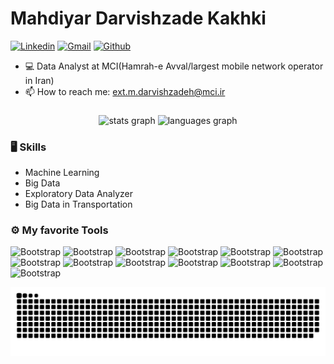 # Mahdiyar Darvishzade Kakhki


[![Linkedin](https://img.shields.io/badge/-LinkedIn-blue?style=flat&logo=Linkedin&logoColor=white)](https://www.linkedin.com/in/mahdiyar-darvishzadeh-a64567133/)
[![Gmail](https://img.shields.io/badge/-Gmail-c14438?style=flat&logo=Gmail&logoColor=white)](mahdiyar20000@gmail.com)
[![Github](https://img.shields.io/github/followers/Mahdiyar1375?label=Follow&style=social)](https://github.com/Mahdiyar1375)

- 💻 Data Analyst at MCI(Hamrah-e Avval/largest mobile network operator in Iran)
- 📫 How to reach me: ext.m.darvishzadeh@mci.ir

###

<div align="center">
  <img src="https://github-readme-stats.vercel.app/api?username=Mahdiyar1375&hide_title=false&hide_rank=false&show_icons=true&include_all_commits=true&count_private=true&disable_animations=false&theme=dracula&locale=en&hide_border=false&order=1" height="150" alt="stats graph"  />
  <img src="https://github-readme-stats.vercel.app/api/top-langs?username=Mahdiyar1375&locale=en&hide_title=false&layout=compact&card_width=320&langs_count=5&theme=dracula&hide_border=false&order=2" height="150" alt="languages graph"  />
</div>

###
  

### 🖥 Skills

- Machine Learning
- Big Data
- Exploratory Data Analyzer
- Big Data in Transportation  

### ⚙️ My favorite Tools

![Bootstrap](https://img.shields.io/badge/-Dask-black?logo=dask) ![Bootstrap](https://img.shields.io/badge/-Pandas-05122A?logo=pandas) ![Bootstrap](https://img.shields.io/badge/-numpy-05122A?logo=numpy) ![Bootstrap](https://img.shields.io/badge/-Visual%20Studio%20Code-05122A?logo=visualstudiocode) ![Bootstrap](https://img.shields.io/badge/-Microsoft%20SQL%20Server-05122A?logo=microsoftsqlserver) ![Bootstrap](https://img.shields.io/badge/-Anaconda-05122A?logo=anaconda) ![Bootstrap](https://img.shields.io/badge/-Tableau-05122A?logo=tableau) 
![Bootstrap](https://img.shields.io/badge/-Power%20Bi-05122A?logo=powerbi) ![Bootstrap](https://img.shields.io/badge/-SciPy-05122A?logo=scipy)
![Bootstrap](https://img.shields.io/badge/-Scikit%20Learn-05122A?logo=scikitlearn) ![Bootstrap](https://img.shields.io/badge/-QGIS-05122A?logo=qgis) ![Bootstrap](https://img.shields.io/badge/-Plotly-05122A?logo=plotly) ![Bootstrap](https://img.shields.io/badge/-Keras-05122A?logo=keras)

![Snake animation](https://raw.githubusercontent.com/Mahdiyar1375/Mahdiyar1375/output/github-contribution-grid-snake-dark.svg)

###
